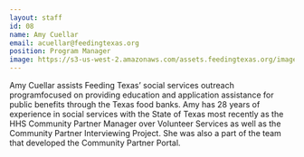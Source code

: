 ```yaml
---
layout: staff
id: 08
name: Amy Cuellar
email: acuellar@feedingtexas.org
position: Program Manager
image: https://s3-us-west-2.amazonaws.com/assets.feedingtexas.org/images/staff/amy-cuellar.JPG
---
```

Amy Cuellar assists Feeding Texas’ social services outreach programfocused on providing education and application assistance for public benefits through the Texas food banks. Amy has 28 years of experience in social services with the State of Texas most recently as the HHS Community Partner Manager over Volunteer Services as well as the Community Partner Interviewing Project. She was also a part of the team that developed the Community Partner Portal.
